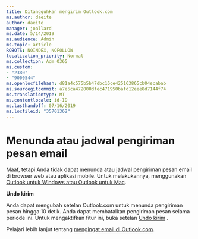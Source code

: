 ```yaml
---
title: Ditangguhkan mengirim Outlook.com
ms.author: daeite
author: daeite
manager: joallard
ms.date: 5/14/2019
ms.audience: Admin
ms.topic: article
ROBOTS: NOINDEX, NOFOLLOW
localization_priority: Normal
ms.collection: Adm_O365
ms.custom:
- "2380"
- "9000544"
ms.openlocfilehash: d81a4c575b5b47dbc16ce425163865cb04ecabab
ms.sourcegitcommit: a7e5ca472000dfec471950bafd12eee8d7144f74
ms.translationtype: MT
ms.contentlocale: id-ID
ms.lasthandoff: 07/16/2019
ms.locfileid: "35701362"
---
```

# <a name="delay-or-schedule-sending-email-messages"></a>Menunda atau jadwal pengiriman pesan email

Maaf, tetapi Anda tidak dapat menunda atau jadwal pengiriman pesan email di browser web atau aplikasi mobile. Untuk melakukannya, menggunakan [Outlook untuk Windows atau Outlook untuk Mac](https://products.office.com/outlook/email-and-calendar-software-microsoft-outlook).

**Undo kirim**

Anda dapat mengubah setelan Outlook.com untuk menunda pengiriman pesan hingga 10 detik. Anda dapat membatalkan pengiriman pesan selama periode ini. Untuk mengaktifkan fitur ini, buka setelan [Undo kirim](https://outlook.live.com/mail/options/mail/messageContent/undoSend) .

Pelajari lebih lanjut tentang [mengingat email di Outlook.com](https://support.office.com/article/c069ddde-5282-4085-8f4c-d7b133324f8a?wt.mc_id=Office_Outlook_com_Alchemy).